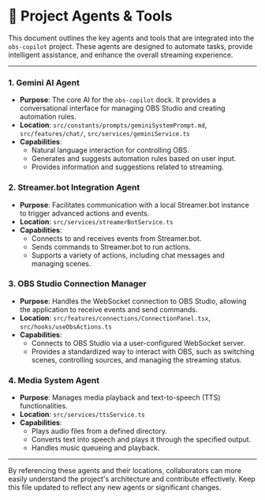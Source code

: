 # 🤖 Project Agents & Tools

This document outlines the key agents and tools that are integrated into the `obs-copilot` project. These agents are designed to automate tasks, provide intelligent assistance, and enhance the overall streaming experience.

---

### 1. Gemini AI Agent
* **Purpose**: The core AI for the `obs-copilot` dock. It provides a conversational interface for managing OBS Studio and creating automation rules.
* **Location**: `src/constants/prompts/geminiSystemPrompt.md`, `src/features/chat/`, `src/services/geminiService.ts`
* **Capabilities**:
    * Natural language interaction for controlling OBS.
    * Generates and suggests automation rules based on user input.
    * Provides information and suggestions related to streaming.

### 2. Streamer.bot Integration Agent
* **Purpose**: Facilitates communication with a local Streamer.bot instance to trigger advanced actions and events.
* **Location**: `src/services/streamerBotService.ts`
* **Capabilities**:
    * Connects to and receives events from Streamer.bot.
    * Sends commands to Streamer.bot to run actions.
    * Supports a variety of actions, including chat messages and managing scenes.

### 3. OBS Studio Connection Manager
* **Purpose**: Handles the WebSocket connection to OBS Studio, allowing the application to receive events and send commands.
* **Location**: `src/features/connections/ConnectionPanel.tsx`, `src/hooks/useObsActions.ts`
* **Capabilities**:
    * Connects to OBS Studio via a user-configured WebSocket server.
    * Provides a standardized way to interact with OBS, such as switching scenes, controlling sources, and managing the streaming status.

### 4. Media System Agent
* **Purpose**: Manages media playback and text-to-speech (TTS) functionalities.
* **Location**: `src/services/ttsService.ts`
* **Capabilities**:
    * Plays audio files from a defined directory.
    * Converts text into speech and plays it through the specified output.
    * Handles music queueing and playback.

---

By referencing these agents and their locations, collaborators can more easily understand the project's architecture and contribute effectively. Keep this file updated to reflect any new agents or significant changes.